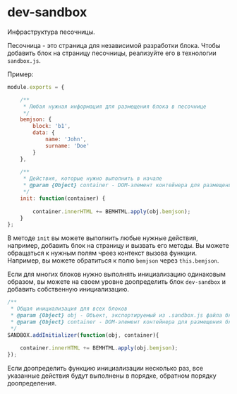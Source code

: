 # dev-sandbox

Инфраструктура песочницы.

Песочница - это страница для независимой разработки блока. Чтобы добавить блок на страницу песочницы, 
реализуйте его в технологии `sandbox.js`.

Пример:

```js
module.exports = {

    /**
     * Любая нужная информация для размещения блока в песочнице 
     */
    bemjson: {
        block: 'b1',
        data: { 
            name: 'John',
            surname: 'Doe'
        }
    },
    
    /**
     * Действия, которые нужно выполнить в начале
     * @param {Object} container - DOM-элемент контейнера для размещения блоков песочницы
     */
    init: function(container) {
        
        container.innerHTML += BEMHTML.apply(obj.bemjson);
    }
};
```

В методе `init` вы можете выполнить любые нужные действия, например, добавить блок на страницу и вызвать его методы.
Вы можете обращаться к нужным полям чреез контекст вызова функции. Например, вы можете обратиться к полю `bemjson`
через `this.bemjson`.

Если для многих блоков нужно выполнять инициализацию одинаковым образом, вы можете на своем уровне 
доопределить блок `dev-sandbox` и добавить собственную инициализацию.
 
```js
/**
 * Общая инициализация для всех блоков
 * @param {Object} obj - Объект, экспортируемый из .sandbox.js файла блока
 * @param {Object} container - DOM-элемент контейнера для размещения блоков песочницы
 */
SANDBOX.addInitializer(function(obj, container){
    
    container.innerHTML += BEMHTML.apply(obj.bemjson);
}); 
```

Если доопределить функцию инициализации несколько раз, все указанные действия будут выполнены в порядке, обратном 
порядку доопределения.
